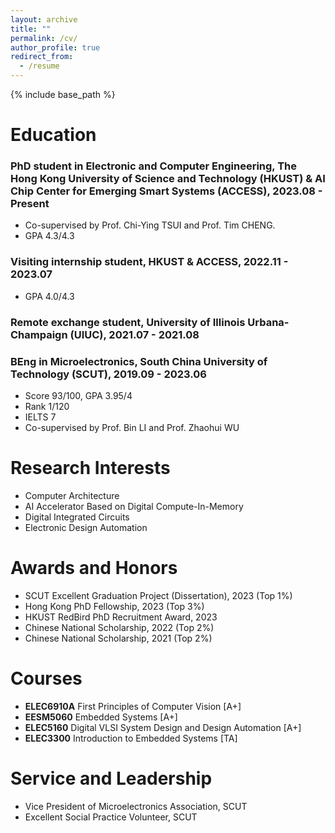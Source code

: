 ```yaml
---
layout: archive
title: ""
permalink: /cv/
author_profile: true
redirect_from:
  - /resume
---
```


{% include base_path %}

Education
======
### PhD student in Electronic and Computer Engineering, The Hong Kong University of Science and Technology (HKUST) & AI Chip Center for Emerging Smart Systems (ACCESS), 2023.08 - Present
* Co-supervised by Prof. Chi-Ying TSUI and Prof. Tim CHENG.
* GPA  4.3/4.3

### Visiting internship student, HKUST & ACCESS, 2022.11 - 2023.07
* GPA  4.0/4.3

### Remote exchange student, University of Illinois Urbana-Champaign (UIUC), 2021.07 - 2021.08

### BEng in Microelectronics, South China University of Technology (SCUT), 2019.09 - 2023.06
* Score  93/100, GPA 3.95/4
* Rank   1/120
* IELTS  7
* Co-supervised by Prof. Bin LI and Prof. Zhaohui WU

Research Interests
======
* Computer Architecture
* AI Accelerator Based on Digital Compute-In-Memory
* Digital Integrated Circuits
* Electronic Design Automation

Awards and Honors
======
* SCUT Excellent Graduation Project (Dissertation), 2023 (Top 1%)
* Hong Kong PhD Fellowship, 2023 (Top 3%)
* HKUST RedBird PhD Recruitment Award, 2023
* Chinese National Scholarship, 2022 (Top 2%)
* Chinese National Scholarship, 2021 (Top 2%)
  
Courses
======
* **ELEC6910A** First Principles of Computer Vision [A+]
* **EESM5060**  Embedded Systems [A+]
* **ELEC5160**  Digital VLSI System Design and Design Automation [A+]
* **ELEC3300**  Introduction to Embedded Systems [TA]

Service and Leadership
======
* Vice President of Microelectronics Association, SCUT
* Excellent Social Practice Volunteer, SCUT
